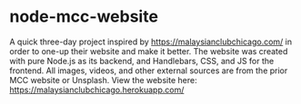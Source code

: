 # node-mcc-website
A quick three-day project inspired by https://malaysianclubchicago.com/ in order to one-up their website and make it better.
The website was created with pure Node.js as its backend, and Handlebars, CSS, and JS for the frontend.
All images, videos, and other external sources are from the prior MCC website or Unsplash.
View the website here: https://malaysianclubchicago.herokuapp.com/

